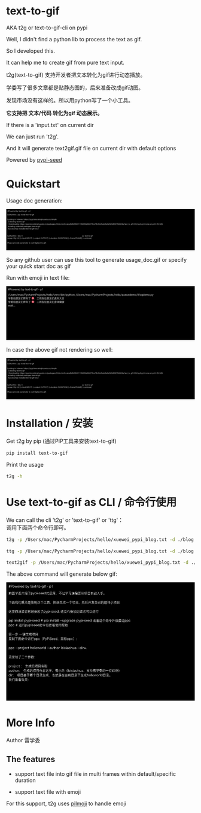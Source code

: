 # text-to-gif

AKA t2g or text-to-gif-cli on pypi

Well, I didn't find a python lib to process the text as gif.

So I developed this.

It can help me to create gif from pure text input.

t2g(text-to-gif) 支持开发者把文本转化为gif进行动态播放。

学委写了很多文章都是贴静态图的，后来准备改成gif动图。

发现市场没有这样的。所以用python写了一个小工具。

**它支持把 文本/代码 转化为gif 动态展示。**

If there is a 'input.txt' on current dir

We can just run 't2g'.

And it will generate text2gif.gif file on current dir with default options

Powered by [pypi-seed](https://pypi.org/project/pypi-seed/)

# Quickstart

Usage doc generation:

[![usage_doc.gif](https://raw.githubusercontent.com/py4ever/text-to-gif/master/usage_doc.gif)](https://github.com/py4ever/text-to-gif/tree/master/usage_doc)

So any github user can use this tool to generate usage_doc.gif or specify your quick start doc as gif

Run with emoji in text file:

[![demo_emoji.gif](https://raw.githubusercontent.com/py4ever/text-to-gif/master/demo_emoji.gif)](https://github.com/py4ever/text-to-gif/tree/master/demo_emoji)

In case the above gif not rendering so well:

![](usage_doc.gif)
# Installation / 安装

Get t2g by pip (通过PIP工具来安装text-to-gif)

```bash
pip install text-to-gif
```

Print the usage

```bash
t2g -h
```

# Use text-to-gif as CLI / 命令行使用

We can call the cli 't2g' or 'text-to-gif' or 'ttg'： \
调用下面两个命令行即可。

```bash
t2g -p /Users/mac/PycharmProjects/hello/xuewei_pypi_blog.txt -d ./blog.gif -f 5
```

```bash
ttg -p /Users/mac/PycharmProjects/hello/xuewei_pypi_blog.txt -d ./blog.gif -f 5
```

```bash
text2gif -p /Users/mac/PycharmProjects/hello/xuewei_pypi_blog.txt -d ./blog.gif -f 5
```

The above command will generate below gif:

[![blog.gif](https://raw.githubusercontent.com/py4ever/text-to-gif/master/blog.gif)](https://github.com/py4ever/text-to-gif/tree/master/blog)

# More Info

Author 雷学委

## The features

- support text file into gif file in multi frames within default/specific duration

- support text file with emoji

For this support, t2g uses [pilmoji](https://pypi.org/project/pilmoji) to handle emoji

